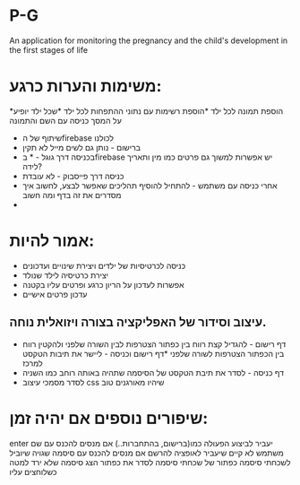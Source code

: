 # P-G
An application for monitoring the pregnancy and the child's development in the first stages of life

# משימות והערות כרגע:
*הוספת תמונה לכל ילד
*הוספת רשימות עם נתוני ההתפחות לכל ילד
*שכל ילד יופיע על המסך כניסה עם השם והתמונה
* שיתוף של הfirebase לכולנו
* ברישום - נותן גם לשים מייל לא תקין
* בכניסה דרך גוגל - * בfirebase יש אפשרות למשוך גם פרטים כמו מין ותאריך לידה?
*  כניסה דרך פייסבוק - לא עובדת
* אחרי כניסה עם משתמש - להתחיל להוסיף תהליכים שאפשר לבצע, לחשוב איך מסדרים את זה בדף ומה חשוב
* 
# אמור להיות:
* כניסה לכרטיסיות של ילדים ויצירת שינויים ועדכונים
* יצירת כרטיסיה לילד שנולד
* אפשרות לעדכון על הריון כרגע ופרטים עליו בקטנה
* עדכון פרטים אישיים

## עיצוב וסידור של האפליקציה בצורה ויזואלית נוחה.
* דף רישום - להגדיל קצת רווח בין כפתור הצטרפות לבין השורה שלפני ולהקטין רווח בין הכפתור הצטרפות לשורה שלפני
 *דף רישום וכניסה - ליישר את תיבות הטקסט למרכז
* דף כניסה - לסדר את תיבת הטקסט של הסיסמה שתהיה באותה רוחב כמו השניה
* לסדר מסמכי עיצוב css שיהיו מאורגנים טוב


# שיפורים נוספים אם יהיה זמן:
enter יעביר לביצוע הפעולה כמו(ברישום, בהתחברות..)
אם מנסים להכנס עם שם משתמש לא קיים שיעביר לאופציה להרשם
אם מנסים להכנס עם סיסמה שגויה שיוביל לשכחתי סיסמה
כפתור של שכחתי סיסמה
לסדר את כפתור הצג סיסמה שלא ירד למטה כשלוחצים עליו
